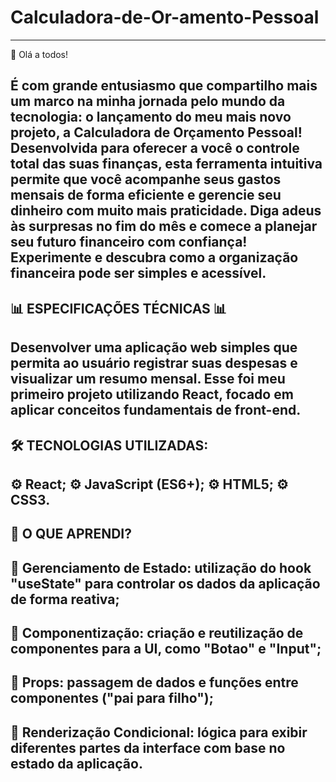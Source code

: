 # Calculadora-de-Or-amento-Pessoal
-----
🔖 Olá a todos!

É com grande entusiasmo que compartilho mais um marco na minha jornada pelo mundo da tecnologia: o lançamento do meu mais novo projeto, a **Calculadora de Orçamento Pessoal**!
Desenvolvida para oferecer a você o controle total das suas finanças, esta ferramenta intuitiva permite que você acompanhe seus gastos mensais de forma eficiente e gerencie seu dinheiro com muito mais praticidade. Diga adeus às surpresas no fim do mês e comece a planejar seu futuro financeiro com confiança!
Experimente e descubra como a organização financeira pode ser simples e acessível.
------
📊 **ESPECIFICAÇÕES TÉCNICAS** 📊
----
Desenvolver uma aplicação web simples que permita ao usuário registrar suas despesas e visualizar um resumo mensal. Esse foi meu primeiro projeto utilizando React, focado em aplicar conceitos fundamentais de front-end.
----
🛠️ TECNOLOGIAS UTILIZADAS:
----
⚙️ React;
⚙️ JavaScript (ES6+);
⚙️ HTML5;
⚙️ CSS3.
------
📑 O QUE APRENDI?
----
📌 Gerenciamento de Estado: utilização do hook "useState" para controlar os dados da aplicação de forma reativa;
----
📌 Componentização: criação e reutilização de componentes para a UI, como "Botao" e "Input";
----
📌 Props: passagem de dados e funções entre componentes ("pai para filho");
----
📌 Renderização Condicional: lógica para exibir diferentes partes da interface com base no estado da aplicação.
----



